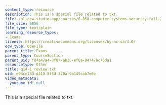 ```yaml
---
content_type: resource
description: This is a special file related to txt.
file: /ol-ocw-studio-app/courses/6-858-computer-systems-security-fall-2014/e94ce733d4105f8d320a9a149cab7e6e_q14-1_review.txt
file_size: 6856
file_type: text/plain
learning_resource_types:
- Exams
license: https://creativecommons.org/licenses/by-nc-sa/4.0/
ocw_type: OCWFile
parent_title: Exams
parent_type: CourseSection
parent_uid: fd4a47a4-0f87-ab36-ef6a-94747bc76da1
resourcetype: Other
title: q14-1_review.txt
uid: e94ce733-d410-5f8d-320a-9a149cab7e6e
video_metadata:
  youtube_id: null
---
```

This is a special file related to txt.